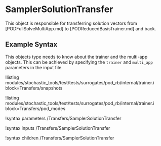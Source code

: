 # SamplerSolutionTransfer

This object is responsible for transferring solution vectors from [PODFullSolveMultiApp.md]
to [PODReducedBasisTrainer.md] and back.

## Example Syntax

This objects type needs to know about the trainer and the multi-app objects.
This can be achieved by specifying the `trainer` and `multi_app` parameters in the
input file.

!listing modules/stochastic_tools/test/tests/surrogates/pod_rb/internal/trainer.i block=Transfers/snapshots

!listing modules/stochastic_tools/test/tests/surrogates/pod_rb/internal/trainer.i block=Transfers/pod_modes

!syntax parameters /Transfers/SamplerSolutionTransfer

!syntax inputs /Transfers/SamplerSolutionTransfer

!syntax children /Transfers/SamplerSolutionTransfer
